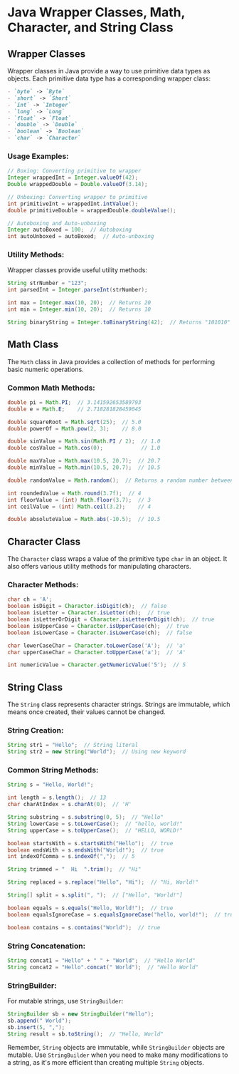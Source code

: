 # Java Wrapper Classes, Math, Character, and String Class

## Wrapper Classes

Wrapper classes in Java provide a way to use primitive data types as objects. Each primitive data type has a corresponding wrapper class:
```markdown
- `byte` -> `Byte`
- `short` -> `Short`
- `int` -> `Integer`
- `long` -> `Long`
- `float` -> `Float`
- `double` -> `Double`
- `boolean` -> `Boolean`
- `char` -> `Character`
```

### Usage Examples:

```java
// Boxing: Converting primitive to wrapper
Integer wrappedInt = Integer.valueOf(42);
Double wrappedDouble = Double.valueOf(3.14);

// Unboxing: Converting wrapper to primitive
int primitiveInt = wrappedInt.intValue();
double primitiveDouble = wrappedDouble.doubleValue();

// Autoboxing and Auto-unboxing
Integer autoBoxed = 100;  // Autoboxing
int autoUnboxed = autoBoxed;  // Auto-unboxing
```

### Utility Methods:

Wrapper classes provide useful utility methods:

```java
String strNumber = "123";
int parsedInt = Integer.parseInt(strNumber);

int max = Integer.max(10, 20);  // Returns 20
int min = Integer.min(10, 20);  // Returns 10

String binaryString = Integer.toBinaryString(42);  // Returns "101010"
```

## Math Class

The `Math` class in Java provides a collection of methods for performing basic numeric operations.

### Common Math Methods:

```java
double pi = Math.PI;  // 3.141592653589793
double e = Math.E;    // 2.718281828459045

double squareRoot = Math.sqrt(25);  // 5.0
double powerOf = Math.pow(2, 3);    // 8.0

double sinValue = Math.sin(Math.PI / 2);  // 1.0
double cosValue = Math.cos(0);            // 1.0

double maxValue = Math.max(10.5, 20.7);  // 20.7
double minValue = Math.min(10.5, 20.7);  // 10.5

double randomValue = Math.random();  // Returns a random number between 0.0 and 1.0

int roundedValue = Math.round(3.7f);  // 4
int floorValue = (int) Math.floor(3.7);  // 3
int ceilValue = (int) Math.ceil(3.2);    // 4

double absoluteValue = Math.abs(-10.5);  // 10.5
```

## Character Class

The `Character` class wraps a value of the primitive type `char` in an object. It also offers various utility methods for manipulating characters.

### Character Methods:

```java
char ch = 'A';
boolean isDigit = Character.isDigit(ch);  // false
boolean isLetter = Character.isLetter(ch);  // true
boolean isLetterOrDigit = Character.isLetterOrDigit(ch);  // true
boolean isUpperCase = Character.isUpperCase(ch);  // true
boolean isLowerCase = Character.isLowerCase(ch);  // false

char lowerCaseChar = Character.toLowerCase('A');  // 'a'
char upperCaseChar = Character.toUpperCase('a');  // 'A'

int numericValue = Character.getNumericValue('5');  // 5
```

## String Class

The `String` class represents character strings. Strings are immutable, which means once created, their values cannot be changed.

### String Creation:

```java
String str1 = "Hello";  // String literal
String str2 = new String("World");  // Using new keyword
```

### Common String Methods:

```java
String s = "Hello, World!";

int length = s.length();  // 13
char charAtIndex = s.charAt(0);  // 'H'

String substring = s.substring(0, 5);  // "Hello"
String lowerCase = s.toLowerCase();  // "hello, world!"
String upperCase = s.toUpperCase();  // "HELLO, WORLD!"

boolean startsWith = s.startsWith("Hello");  // true
boolean endsWith = s.endsWith("World!");  // true
int indexOfComma = s.indexOf(",");  // 5

String trimmed = "  Hi  ".trim();  // "Hi"

String replaced = s.replace("Hello", "Hi");  // "Hi, World!"

String[] split = s.split(", ");  // ["Hello", "World!"]

boolean equals = s.equals("Hello, World!");  // true
boolean equalsIgnoreCase = s.equalsIgnoreCase("hello, world!");  // true

boolean contains = s.contains("World");  // true
```

### String Concatenation:

```java
String concat1 = "Hello" + " " + "World";  // "Hello World"
String concat2 = "Hello".concat(" World");  // "Hello World"
```

### StringBuilder:

For mutable strings, use `StringBuilder`:

```java
StringBuilder sb = new StringBuilder("Hello");
sb.append(" World");
sb.insert(5, ",");
String result = sb.toString();  // "Hello, World"
```

Remember, `String` objects are immutable, while `StringBuilder` objects are mutable. Use `StringBuilder` when you need to make many modifications to a string, as it's more efficient than creating multiple `String` objects.
